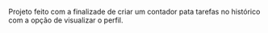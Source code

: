 Projeto feito com a finalizade de criar um contador pata tarefas no histórico com a opção de visualizar o perfil.
